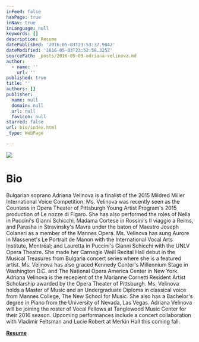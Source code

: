 ```yaml
---
inFeed: false
hasPage: true
inNav: true
inLanguage: null
keywords: []
description: Resume
datePublished: '2016-05-03T23:53:37.904Z'
dateModified: '2016-05-03T23:52:58.325Z'
sourcePath: _posts/2016-05-03-adriana-velinova.md
author:
  - name: ''
    url: ''
published: true
title: ''
authors: []
publisher:
  name: null
  domain: null
  url: null
  favicon: null
starred: false
url: bio/index.html
_type: WebPage

---
```

![](https://s3-us-west-2.amazonaws.com/the-grid-img/p/4ceae996b70a08f6b9653395365c8d7ba4af1d38.jpg)

# Bio

Bulgarian soprano Adriana Velinova is a finalist of the 2015 Mildred Miller International Voice Competition. Ms. Velinova was recently seen as the Countess in Opera Theater of Pittsburgh Young Artist Program's 2015 production of Le nozze di Figaro. She has also performed the roles of Nella in Puccini's Gianni Schicchi, Madama Cortese in Rossini's Il viaggio a Reims, and Parasha in Stravinsky's Mavra under the baton of Maestro Joseph Colaneri as a member of the Mannes Opera. Ms. Velinova has sung Aurore in Massenet's Le Portrait de Manon with the International Vocal Arts Institute, Montréal; and Lauretta in Puccini's Gianni Schicchi with the UNLV Opera Theatre. She made her Carnegie Weill Recital Hall debut in the Musical Treasures from Bulgaria concert series where she is a featured artist. Ms. Velinova has also graced Kennedy Center's Millennium Stage in Washington D.C. and The National Opera America Center in New York. Adriana Velinova is the recepient of the Marianne Cornetti Resident Artist Scholarship awarded by the Opera Theater of Pittsburgh. Ms. Velinova holds a Master of Music and an Undergraduate Diploma in classical voice from Mannes College, The New School for Music. She also has a Bachelor's degree in Piano from the University of Nevada, Las Vegas. Adriana Velinova will be joining the roster of Vocal Fellows at Tanglewood Music Center for their 2016 season. Upcoming performances include a concert collaboration with Vladimir Feltsman and Lucie Robert at Merkin Hall this coming fall.

[**Resume**][0]

[0]: https://drive.google.com/file/d/0B9mKTXtIEJ-Td1pOdVRkN0c1S2RCaUdrMDFOdm96YlV2ZGp3/view?usp=sharing "Resume"